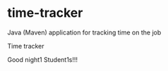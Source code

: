 # time-tracker
Java (Maven) application for tracking time on the job

Time tracker

Good night1 Student1s!!!
